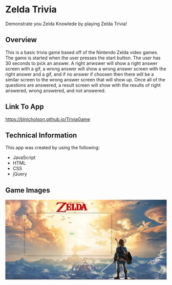 # **Zelda Trivia**
Demonstrate you Zelda Knowlede by playing Zelda Trivia!  
## **Overview**
This is a basic trivia game based off of the Nintendo Zelda video games.  The game is started when the user presses the start button.  The user has 30 seconds to pick an answer.  A right anwswer will show a right answer screen with a gif, a wrong answer will show a wrong answer screen with the right answer and a gif, and if no answer if choosen then there will be a similar screen to the wrong answer screen that will show up.  Once all of the questions are answered, a result screen will show with the results of right answered, wrong answered, and not answered. 

## **Link To App**
https://blnicholson.github.io/TriviaGame
## **Technical Information**
This app was created by using the following:

* JavaScript
* HTML
* CSS
* jQuery

## **Game Images**
![Alt text](assets/images/zeldaTrivia.PNG)



